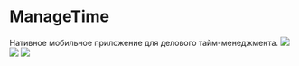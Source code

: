 # ManageTime
Нативное мобильное приложение для делового тайм-менеджмента.
![](https://github.com/GrechiskinNikolay/ManageTime/blob/master/images/Аннотация%202020-09-08%20155257.png)
![](https://github.com/GrechiskinNikolay/ManageTime/blob/master/images/Аннотация%202020-09-08%20155328.png)
![](https://github.com/GrechiskinNikolay/ManageTime/blob/master/images/Аннотация%202020-09-08%20155357.png)
